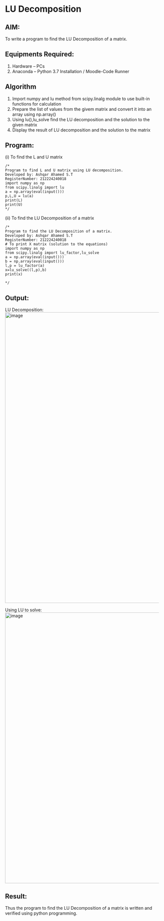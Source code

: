 # LU Decomposition 

## AIM:
To write a program to find the LU Decomposition of a matrix.

## Equipments Required:
1. Hardware – PCs
2. Anaconda – Python 3.7 Installation / Moodle-Code Runner

## Algorithm
1. Import numpy and lu method from scipy.linalg module to use built-in functions for calculation
2. Prepare the list of values from the givem matrix and convert it into an array using np.array()
3. Using lu(),lu_solve find the LU decomposition and the solution to the given matrix
4. Display the result of LU decomposition and the solution to the matrix

## Program:
(i) To find the L and U matrix
```
/*
Program to find L and U matrix using LU decomposition.
Developed by: Ashqar Ahamed S.T
RegisterNumber: 212224240018
import numpy as np
from scipy.linalg import lu
a = np.array(eval(input()))
p,L,U = lu(a)
print(L)
print(U)
*/
```
(ii) To find the LU Decomposition of a matrix
```
/*
Program to find the LU Decomposition of a matrix.
Developed by: Ashqar Ahamed S.T
RegisterNumber: 212224240018
# To print X matrix (solution to the equations)
import numpy as np
from scipy.linalg import lu_factor,lu_solve
a = np.array(eval(input()))
b = np.array(eval(input()))
l,p = lu_factor(a)
x=lu_solve((l,p),b)
print(x)

*/
```

## Output:
LU Decomposition:
<img width="1334" height="948" alt="image" src="https://github.com/user-attachments/assets/ee29e845-cea8-4340-b0b4-f615e888a8a5" />

Using LU to solve:
<img width="1070" height="883" alt="image" src="https://github.com/user-attachments/assets/fbdffdf9-1392-4b82-978f-3786a0491331" />


## Result:
Thus the program to find the LU Decomposition of a matrix is written and verified using python programming.

